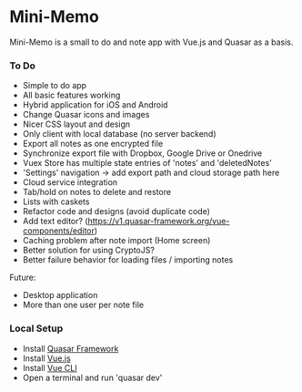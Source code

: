 # Mini-Memo

Mini-Memo is a small to do and note app with Vue.js and Quasar as a basis.

### To Do 
- Simple to do app
- All basic features working
- Hybrid application for iOS and Android
- Change Quasar icons and images
- Nicer CSS layout and design
- Only client with local database (no server backend)
- Export all notes as one encrypted file
- Synchronize export file with Dropbox, Google Drive or Onedrive
- Vuex Store has multiple state entries of 'notes' and 'deletedNotes'
- 'Settings' navigation -> add export path and cloud storage path here
- Cloud service integration
- Tab/hold on notes to delete and restore
- Lists with caskets
- Refactor code and designs (avoid duplicate code)
- Add text editor? (https://v1.quasar-framework.org/vue-components/editor)
- Caching problem after note import (Home screen)
- Better solution for using CryptoJS?
- Better failure behavior for loading files / importing notes

Future:
- Desktop application
- More than one user per note file

### Local Setup
- Install [Quasar Framework](https://v1.quasar-framework.org/quasar-cli/installation)
- Install [Vue.js](https://vuejs.org/)
- Install [Vue CLI](https://cli.vuejs.org)
- Open a terminal and run 'quasar dev'
